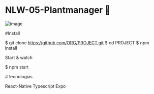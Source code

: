 # NLW-05-Plantmanager 🌱
![image](https://user-images.githubusercontent.com/54275870/116141971-bcaeec00-a6af-11eb-80cc-fc0dd30bde7b.png)

#Install

$ git clone https://github.com/ORG/PROJECT.git
$ cd PROJECT
$ npm install

Start & watch

$ npm start

#Tecnologias

React-Native
Typescript
Expo

